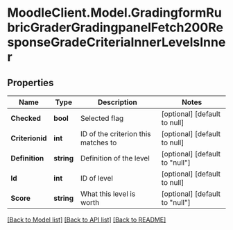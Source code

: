 # MoodleClient.Model.GradingformRubricGraderGradingpanelFetch200ResponseGradeCriteriaInnerLevelsInner

## Properties

Name | Type | Description | Notes
------------ | ------------- | ------------- | -------------
**Checked** | **bool** | Selected flag | [optional] [default to null]
**Criterionid** | **int** | ID of the criterion this matches to | [optional] [default to null]
**Definition** | **string** | Definition of the level | [optional] [default to "null"]
**Id** | **int** | ID of level | [optional] [default to null]
**Score** | **string** | What this level is worth | [optional] [default to "null"]

[[Back to Model list]](../README.md#documentation-for-models) [[Back to API list]](../README.md#documentation-for-api-endpoints) [[Back to README]](../README.md)

